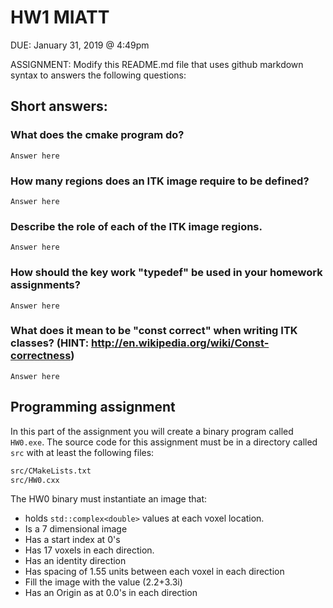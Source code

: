 # HW1 MIATT

DUE:  January 31, 2019 @ 4:49pm

ASSIGNMENT: Modify this README.md file that uses github markdown syntax to answers the following questions:

## Short answers:

###  What does the cmake program do?
```
Answer here
```

###  How many regions does an ITK image require to be defined?
```
Answer here
```

###  Describe the role of each of the ITK image regions.
```
Answer here
````

###  How should the key work "typedef" be used in your homework assignments?
```
Answer here
```

###  What does it mean to be "const correct" when writing ITK classes? (HINT: http://en.wikipedia.org/wiki/Const-correctness)
```
Answer here
```

## Programming assignment

In this part of the assignment you will create a binary program called `HW0.exe`.  The source code for this assignment must be in a directory called `src` with at least the following files:

``` bash
src/CMakeLists.txt
src/HW0.cxx
```

The HW0 binary must instantiate an image that:

* holds `std::complex<double>` values at each voxel location.
* Is a 7 dimensional image
* Has a start index at 0's
* Has 17 voxels in each direction.
* Has an identity direction
* Has spacing of 1.55 units between each voxel in each direction
* Fill the image with the value (2.2+3.3i) 
* Has an Origin as at 0.0's in each direction





